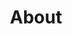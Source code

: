 ---
title: About
layout: about

about_me: |
  I am currently a doctoral student working with Dr. Charles Ofria in the 
  [Digital Evolution Laboratory](http://devolab.msu.edu/) at [Michigan State University](https://msu.edu/)
  in the departments of [Computer Science and Engineering](http://cse.msu.edu/)
  and [Ecology, Evolutionary Biology, & Behavior](https://eebb.natsci.msu.edu/),
  and I am a member of the [BEACON Center for the Study of Evolution in Action](https://beacon-center.org/).
  I completed my undergraduate degree in Computer Science at [Mississippi State University](https://www.msstate.edu/)
  in 2015 where I worked with [Dr. Cindy Bethel](https://www.cindybethel.com/)
  in the [Social Therapeutic, and Robotic Systems (STaRS) Laboratory](http://www.stars.msstate.edu/). 

  As a computer scientist, I am awed by the diverse array of algorithms encoded in biological organisms. Our genomes are filled with algorithms capable of fantastic feats, such as cellular homeostasis, multicellular development, and even human intelligence. Traditionally in computer science, algorithms are designed by humans from conception to implementation, yet the capabilities of human-engineered algorithms often pale in comparison to biological organisms. 
  Broadly, my research focuses on the interplay between computer science and evolution:
  How does evolution produce the complex traits and behaviors we see in natural organisms? 
  And, how can we harness our understanding of natural evolution *in silico* to evolve
  computer programs as capable as biological organisms? 
  
  In my spare time, I enjoy tabletop gaming, traveling, and unathletically playing
  sportsball (*e.g.*, soccer, ultimate frisbee, *etc.*).

about_me_img: "/imgs/me_w_soot.jpg"
about_me_img_caption: |
  At the Studio Ghibli museum in Tokyo, Japan (Summer 2018)!

---